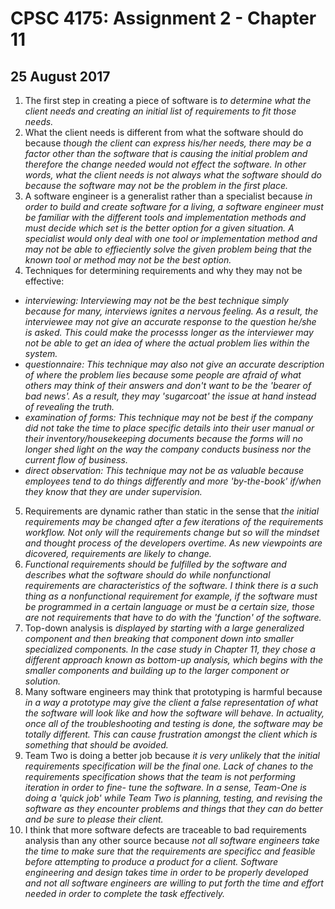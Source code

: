 # **CPSC 4175: Assignment 2 - Chapter 11**
## 25 August 2017


1. The first step in creating a piece of software is _to determine what the 
client needs and creating an initial list of requirements to fit those needs._  
2. What the client needs is different from what the software should do because 
_though the client can express his/her needs, there may be a factor other than 
the software that is causing the initial problem and therefore the change 
needed would not effect the software. In other words, what the client needs is 
not always what the software should do because the software may not be the 
problem in the first place._  
3. A software engineer is a generalist rather than a specialist because 
_in order to build and create software for a living, a software engineer must 
be familiar with the different tools and implementation methods and must decide 
which set is the better option for a given situation. A specialist would only deal 
with one tool or implementation method and may not be able to effieciently solve 
the given problem being that the known tool or method may not be the best option._  
4. Techniques for determining requirements and why they may not be effective:  
* _interviewing: Interviewing may not be the best technique simply because for 
many, interviews ignites a nervous feeling. As a result, the interviewee may not 
give an accurate response to the question he/she is asked. This could make the 
processs longer as the interviewer may not be able to get an idea of where the 
actual problem lies within the system._
* _questionnaire: This technique may also not give an accurate description of 
where the problem lies because some people are afraid of what others may think of 
their answers and don't want to be the 'bearer of bad news'. As a result, they may 
'sugarcoat' the issue at hand instead of revealing the truth._ 
* _examination of forms: This technique may not be best if the company did not 
take the time to place specific details into their user manual or their 
inventory/housekeeping documents because the forms will no longer shed light on the 
way the company conducts business nor the current flow of business._
* _direct observation: This technique may not be as valuable because employees 
tend to do things differently and more 'by-the-book' if/when they know that they 
are under supervision._
5. Requirements are dynamic rather than static in the sense that _the initial 
requirements may be changed after a few iterations of the requirements workflow. 
Not only will the requirements change but so will the mindset and thought process 
of the developers overtime. As new viewpoints are dicovered, requirements are 
likely to change._  
6. _Functional requirements should be fulfilled by the software and describes 
what the software should do while nonfunctional requirements are characteristics 
of the software. I think there is a such thing as a nonfunctional requirement 
for example, if the software must be programmed in a certain language or must be 
a certain size, those are not requirements that have to do with the 'function' of 
the software._  
7. Top-down analysis is _displayed by starting with a large generalized 
component and then breaking that component down into smaller specialized 
components. In the case study in Chapter 11, they chose a different approach 
known as bottom-up analysis, which begins with the smaller components and 
building up to the larger component or solution._  
8. Many software engineers may think that prototyping is harmful because _in a way 
a prototype may give the client a false representation of what the software 
will look like and how the software will behave. In actuality, once all of the 
troubleshooting and testing is done, the software may be totally different. This 
can cause frustration amongst the client which is something that should be avoided._  
9. Team Two is doing a better job because _it is very unlikely that the initial 
requirements specification will be the final one. Lack of chanes to the requirements 
specification shows that the team is not performing iteration in order to fine-
tune the software. In a sense, Team-One is doing a 'quick job' while Team Two is 
planning, testing, and revising the software as they encounter problems and things 
that they can do better and be sure to please their client._  
10. I think that more software defects are traceable to bad requirements analysis 
than any other source because _not all software engineers take the time to make 
sure that the requirements are specificc and feasible before attempting to produce 
a product for a client. Software engineering and design takes time in order to be 
properly developed and not all software engineers are willing to put forth the 
time and effort needed in order to complete the task effectively._ 